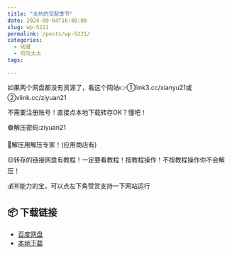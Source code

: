 ```yaml
---
title: "炎热的交配季节"
date: 2024-09-04T16:40:00
slug: wp-5221
permalink: /posts/wp-5221/
categories:
  - 动漫
  - 司马太太
tags:

---
```


如果两个网盘都没有资源了，看这个网站👉①link3.cc/xianyu21或②vlink.cc/ziyuan21

不需要注册账号！直接点本地下载转存OK？懂吧！

🟢解压密码:ziyuan21

🔵解压用解压专家！(应用商店有)

🟡转存的链接网盘有教程！一定要看教程！按教程操作！不按教程操作你不会解压！

💰🈶能力的宝，可以点左下角赞赏支持一下网站运行

## 📦 下载链接
- [百度网盘](https://blziyuan21.com/pay-download/5221?key=ccf5575cb1&down_id=0)
- [本地下载](https://blziyuan21.com/pay-download/5221?key=ccf5575cb1&down_id=1)

